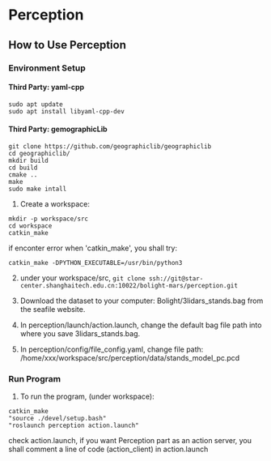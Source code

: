 # Perception

## How to Use Perception

### Environment Setup

#### Third Party: yaml-cpp

```
sudo apt update
sudo apt install libyaml-cpp-dev
```



#### Third Party: gemographicLib

```
git clone https://github.com/geographiclib/geographiclib
cd geographiclib/
mkdir build
cd build
cmake ..
make
sudo make intall
```





1. Create a workspace:

```
mkdir -p workspace/src
cd workspace
catkin_make
```



if enconter error when 'catkin_make', you shall try:

`catkin_make -DPYTHON_EXECUTABLE=/usr/bin/python3`


2. under your workspace/src, `git clone ssh://git@star-center.shanghaitech.edu.cn:10022/bolight-mars/perception.git`

3. Download the dataset to your computer: Bolight/3lidars_stands.bag from the seafile website.

4. In perception/launch/action.launch, change the default bag file path into where you save 3lidars_stands.bag. 

5. In perception/config/file_config.yaml, change file path: /home/xxx/workspace/src/perception/data/stands_model_pc.pcd



### Run Program
1. To run the program, (under workspace):

```
catkin_make
"source ./devel/setup.bash"
"roslaunch perception action.launch"
```



check action.launch, if you want Perception part as an action server, you shall comment a line of code (action_client) in action.launch
